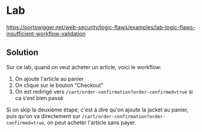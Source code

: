 # Lab

https://portswigger.net/web-security/logic-flaws/examples/lab-logic-flaws-insufficient-workflow-validation

## Solution

Sur ce lab, quand on veut acheter un article, voici le workflow:

1. On ajoute l'article au panier
2. On clique sur le bouton "Checkout"
3. On est redirigé vers `/cart/order-confirmation?order-confirmed=true` si ca s'est bien passé

Si on skip la deuxième étape, c'est à dire qu'on ajoute la jacket au panier, puis qu'on va directement sur `/cart/order-confirmation?order-confirmed=true`, on peut acheter l'article sans payer.